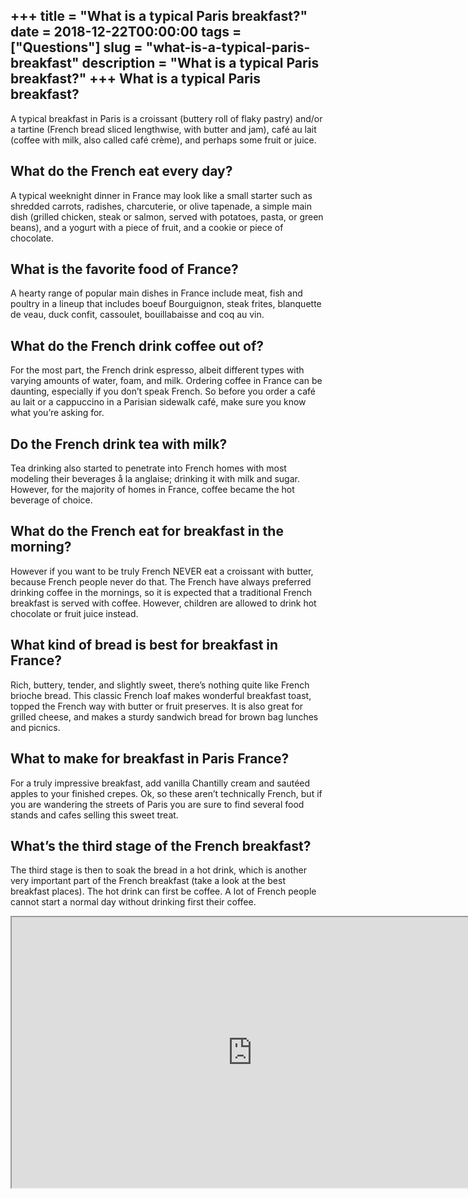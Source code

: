 +++
title = "What is a typical Paris breakfast?"
date = 2018-12-22T00:00:00
tags = ["Questions"]
slug = "what-is-a-typical-paris-breakfast"
description = "What is a typical Paris breakfast?"
+++
What is a typical Paris breakfast?
----------------------------------

A typical breakfast in Paris is a croissant (buttery roll of flaky pastry) and/or a tartine (French bread sliced lengthwise, with butter and jam), café au lait (coffee with milk, also called café crème), and perhaps some fruit or juice.

What do the French eat every day?
---------------------------------

A typical weeknight dinner in France may look like a small starter such as shredded carrots, radishes, charcuterie, or olive tapenade, a simple main dish (grilled chicken, steak or salmon, served with potatoes, pasta, or green beans), and a yogurt with a piece of fruit, and a cookie or piece of chocolate.

What is the favorite food of France?
------------------------------------

A hearty range of popular main dishes in France include meat, fish and poultry in a lineup that includes boeuf Bourguignon, steak frites, blanquette de veau, duck confit, cassoulet, bouillabaisse and coq au vin.

What do the French drink coffee out of?
---------------------------------------

For the most part, the French drink espresso, albeit different types with varying amounts of water, foam, and milk. Ordering coffee in France can be daunting, especially if you don’t speak French. So before you order a café au lait or a cappuccino in a Parisian sidewalk café, make sure you know what you’re asking for.

Do the French drink tea with milk?
----------------------------------

Tea drinking also started to penetrate into French homes with most modeling their beverages å la anglaise; drinking it with milk and sugar. However, for the majority of homes in France, coffee became the hot beverage of choice.

What do the French eat for breakfast in the morning?
----------------------------------------------------

However if you want to be truly French NEVER eat a croissant with butter, because French people never do that. The French have always preferred drinking coffee in the mornings, so it is expected that a traditional French breakfast is served with coffee. However, children are allowed to drink hot chocolate or fruit juice instead.

What kind of bread is best for breakfast in France?
---------------------------------------------------

Rich, buttery, tender, and slightly sweet, there’s nothing quite like French brioche bread. This classic French loaf makes wonderful breakfast toast, topped the French way with butter or fruit preserves. It is also great for grilled cheese, and makes a sturdy sandwich bread for brown bag lunches and picnics.

What to make for breakfast in Paris France?
-------------------------------------------

For a truly impressive breakfast, add vanilla Chantilly cream and sautéed apples to your finished crepes. Ok, so these aren’t technically French, but if you are wandering the streets of Paris you are sure to find several food stands and cafes selling this sweet treat.

What’s the third stage of the French breakfast?
-----------------------------------------------

The third stage is then to soak the bread in a hot drink, which is another very important part of the French breakfast (take a look at the best breakfast places). The hot drink can first be coffee. A lot of French people cannot start a normal day without drinking first their coffee.

<iframe allow="accelerometer; autoplay; clipboard-write; encrypted-media; gyroscope; picture-in-picture" allowfullscreen="" class="__youtube_prefs__  epyt-is-override  no-lazyload" data-no-lazy="1" data-origheight="433" data-origwidth="770" data-skipgform_ajax_framebjll="" height="433" id="_ytid_71094" loading="lazy" src="https://www.youtube.com/embed/A8DHLoy_uz0?enablejsapi=1&autoplay=0&cc_load_policy=0&cc_lang_pref=&iv_load_policy=1&loop=0&modestbranding=0&rel=1&fs=1&playsinline=0&autohide=2&theme=dark&color=red&controls=1&" title="YouTube player" width="770"></iframe>